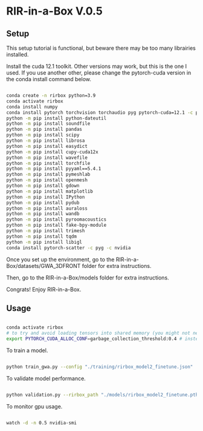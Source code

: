 # RIR-in-a-Box V.0.5

## Setup

This setup tutorial is functional, but beware there may be too many librairies installed.

Install the cuda 12.1 toolkit. Other versions may work, but this is the one I used.
If you use another other, please change the pytorch-cuda version in the conda install command below.

```bash

conda create -n rirbox python=3.9
conda activate rirbox
conda install numpy
conda install pytorch torchvision torchaudio pyg pytorch-cuda=12.1 -c pytorch -c nvidia -c pyg
python -m pip install python-dateutil
python -m pip install soundfile
python -m pip install pandas
python -m pip install scipy
python -m pip install librosa
python -m pip install easydict
python -m pip install cupy-cuda12x
python -m pip install wavefile
python -m pip install torchfile
python -m pip install pyyaml==5.4.1
python -m pip install pymeshlab
python -m pip install openmesh
python -m pip install gdown
python -m pip install matplotlib
python -m pip install IPython
python -m pip install pydub
python -m pip install auraloss
python -m pip install wandb
python -m pip install pyroomacoustics
python -m pip install fake-bpy-module
python -m pip install trimesh
python -m pip install tqdm
python -m pip install libigl
conda install pytorch-scatter -c pyg -c nvidia

```

Once you set up the environment, go to the RIR-in-a-Box/datasets/GWA_3DFRONT folder for extra instructions.

Then, go to the RIR-in-a-Box/models folder for extra instructions.

Congrats! Enjoy RIR-in-a-Box.

## Usage

```bash

conda activate rirbox
# to try and avoid loading tensors into shared memory (you might not need this)
export PYTORCH_CUDA_ALLOC_CONF=garbage_collection_threshold:0.4 # instead of 0.8

```

To train a model.

```bash

python train_gwa.py --config "./training/rirbox_model2_finetune.json"

```

To validate model performance.

```bash

python validation.py --rirbox_path "./models/rirbox_model2_finetune.pth"

```

To monitor gpu usage.

```bash

watch -d -n 0.5 nvidia-smi

```

<!-- ## Installation

This installation tutorial has not been fully tested again.

From a completely clean Ubuntu 20.04 installation

```bash
sudo apt install build-essential
sudo apt install git
```

Setup your ssh key to clone this repository

```bash
git clone git@github.com:liam-kelley/RIR-in-a-Box.git
```

Conda installation
Use the [installer](https://www.anaconda.com/download/#linux).

```bash
echo "export PATH=~/anaconda3/bin:$PATH" >> ~/.bashrc
source ~/.bashrc
```

```bash
conda init
conda create --name rirbox python=3.8
conda activate rirbox
conda install pytorch torchvision torchaudio pytorch-cuda=11.8 -c pytorch -c nvidia
conda install pytorch-scatter -c pyg
which python
python -m pip install librosa auraloss torch-geometric
python -m pip install pymeshlab matplotlib pandas wandb pandas shapely pyroomacoustics
python -m pip install pymeshfix trimesh pyglet
```

Nvidia drivers
Go to [this website](https://www.nvidia.com/Download/index.aspx?lang=en-us)
and download the correct driver for your GPU.
I had to run the driver installation while in recovery mode to not mess up my system.
Restart your computer after the installation.

## Preparation

Shoebox MeshDataset generation.

```bash
mkdir meshdataset
cd meshdataset
mkdir rirs
mkdir meshes
cd ..
```

You can then use the shoebox_mesh_dataset_generation function from the mesh_dataset.py file to generate a dataset of shoebox meshes and RIRs.
Example usage is in the main function from mesh_dataset.py

```bash
python mesh_dataset.py
```

It sometimes bugs and freezes a bit. Please kill it and restart it if it does. -->
